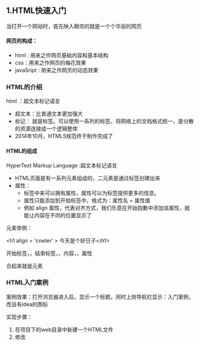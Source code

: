 ## 1.HTML快速入门

当打开一个网站时，首先映入眼帘的就是一个个华丽的网页

#### 网页的构成：

- html : 用来之作网页基础内容和基本结构
- css：用来之作网页的梅花效果
- javaSript  :  用来之作网页的动态效果

### HTML的介绍

html ：超文本标记语言

- 超文本：比普通文本更加强大
- 标记： 就是标签。可以使用一系列的标签，将网络上的文档格式统一，是分散的资源连接成一个逻辑整体
- 2014年10月，HTML5规范终于制作完成了

#### HTML的组成

HyperText Markup Language :超文本标记语言

- HTML页面是有一系列元素组成的，二元素是通过标签创建出来
- 属性：
  - 标签中来可以拥有属性，属性可以为标签提供更多的信息。
  - 属性只能添加到开始标签中，格式为：属性名 = 属性值
  - 例如 align 属性，代表对齐方式，我们乐意在开始抱歉中添加该属性，就能让内容在不同的位置显示了

元素举例：

\<h1 align = 'cneter' > 今天是个好日子\</h1>

开始标签，，结束标签，，内容，，属性

合起来就是元素

### HTML入门案例

案例效果：打开浏览器进入后，显示一个标题。同时上岗导航栏显示：入门案例，而且有idea的图标

实现步骤：

1. 在项目下的web目录中新建一个HTML文件
2. 修改<title>  标签中的内容：01-入门案例
3. 在<body> 标签中编写一个<h1> 标签，内容为：这是我的第一个HTML入门案例
4. 在<h1> 标签中指定align ，属性为center
5. 通过浏览器打开查看

 新建一个java项目，新增一个文件夹，命名为web，

在web文件夹中新建一个HTML文件。(初始会有一些基础标题)

在代码区域滑动一下鼠标，就会出现各个浏览器的图标。点击其中一个浏览器就好了。本地电脑的首先安装

### HTML概念小结

组成部分：

- 开始标签
- 结束标签
- 内容
- 属性

## 2.HTML基本语法

### 注释和标签规范

注释就是用来解释说明程序的

格式：

<!--  -->

idea快捷键：Ctrl + shift+/

#### 标签的书写规范

1. 标签的分类：

- 开始标签和结束标签 <h1></h1>
- 自闭和标签  <br/>换行 ，<hr/> 直线

2. 标签的嵌套：

正确的嵌套格式：

\<h1><u></u></h1>

3. 块级元素和行内元素
   - 块级元素 ：在页面中以块的形式展现，自己独占一行，后面的内容会自动换行。。<p>  <hr>  <div>
   - 行内元素 ：在页面中以行的形式展现，不会换行 。<b> 加粗  <i>斜体  <u>下划线  <span>

4. div  和span

   - \<div> 是一个通用的内容容器，没有特殊语义。一般用来对其他元素进行分组，用于样式化相关的需求

     </div>

   - <span>  : 是一个通用的行内容器，没有特殊的语义，一本被用来编织元素以达到me中样式

   - div和span的作用都是布局页面

### 属性和特殊字符

#### 属性： 

- 定义：
  - 可以提供一些额外信息，这些信息不会直接显示在内容中。但可以改变标签的样式或者提供数据使用

- 定义格式：
  - 属性名 = 属性值
- 属性的规范
  - 同一个标签中属性的名称必须唯一
  - 不区分大小写，建议使用小写
  - 属性值可以使用单引号或者双引号括起来，建议使用双引号
- 常用的属性
  - class ： 定义元素的类名，用来选择和访问特定的元素
  - id : 定义元素的唯一标识，在整个文档中必须唯一
  - name： 定义元素的名称，一般用于表单数据提交到服务器
  - value ： 定义元素内显示的默认值，一般用于表单标签中
  - style：定义元素的CSS样式

> <body>
>
> </body>

#### 特殊字符：

空格： 在文本解释中，连续的若干空格只能解释成一个空格

用：     \&nbsp;           表示一个空格



 换行： 文本解释中，无法识别换行。若想实现换行，s使用\<br/>  标签



<  符号：   \&lt;

\>符号  ：    \&gt;

"         :       \&quot;

'            :      \&apos;

&       :       \&amp;

## 3.新闻文本案例

### 效果演示和分析

新闻部分在中间显示，距离左右侧相同

分段布局

加粗字体

分割线

### 样式控制演示

1. div样式布局

   - 在<head>标签中通过<style>标签来控制样式

   - 样式格式

     > <style>
     >     标签名{
     >         属性名1: 属性值;
     >         属性名2: 属性值;
     >         ...
     >     }
     > </style>

   - 例如：

     > <style>
     >     div{
     >         border : 1px solid red;
     >         width : 60%;
     >         height : 500px;
     >         margin(外边距) : auto;//自动均匀分布
     >     }
     > </style>

### 文本标签演示

- p   段落标签

- h  标题 1-6

- hr   水平线<hr/>  属性：size   color
  - \<hr size = "4" color = "red"/>

- ul   无序列表...属性：type（disc 实心圆 、circle空心圆、square实心方块）
  - \<ul type="circle" >
        <li>java</li>
        <li>html</li>
    </ul>
    ​               

- ol  有序列表...属性：type（1  数字  、A或a 字母、 I或i 罗马数字）；start  起始位置（数字   起始位置）

- li   列表条目

- em  文本着重、斜体。。。同 i

- i    文本斜体

- strong   文本着重、粗体    同 b 

- b    加粗文本

- font    表示字体，可以设置样式(已过时)
  - 属性：size    color
- br  换行

### 案例实现

 实现步骤：

- 创建一个HTML文件
- 使用四个div标签划分区域（标题，作者，副标题，正文）
- 使用style标签设置div样式，宽度为60%,外边距为自动
- 使用<h1>  标签加入标题
- 使用font标签加入作者信息，颜色设置为灰色，字体大小为2
- 使用hr标签加入水平线
- 使用h3标签加入副标题
- 使用p标签家兔正文段落
- 使用ol标签加入有序列表
- 使用b标签加入部分文字加粗



## 4头条页面案例

### 效果演示和分析

![](D:\截图\JavaEE\2.png)

目前都是先用图片代替

学习图片和超链接和浮动知识

### 样式控制演示，浮动

浮动：

三个div

div默认自己独占一行

想要实现三个div并列排在一行

分为   ：   左浮动   和   右浮动

可以通国给div标签夹class属性，来控制不同的div样式

.left{

width : 20%;

float : left ;

}

.center {

width : 	60%;

float : left;

}

.right {

width : 20%;

float : left;

}

**属性值都需要用双引号引着**css**值并不用**

```html
<style>
    .left{
        width : 20%;
        float : left;
        height : 500px;
    }
    .footer{
        clear : both;//清楚浮动效果。之前设置了浮动，之后可能会默认浮动
        text-align : center;//文本的对齐方式。居中显示,居左 居右
        background : blue;
        
    }
</style>
```

css属性：

- float： left  right none 浮动

- clear : both    清楚浮动
- text-align : left right center   文本对齐方式
- background ： blue 等    背景颜色

### 图片标签的演示

img标签

属性：

- src  必须的属性，表示图片的地址
- title  鼠标悬停（hover）时显示文本
- alt  图形不显示时的替换文本
- height
- width

###  超链接表现

a标签：超链接

属性：

- href属性 ，表示超链接指向的URL 地址
- target： 页面打开方式
  - _self  当前页
  - _blank  新标签页

```html
<img src = "..." title = "广告" alt = "找不到图片了" height = "150px" width = "120px"/>
<a href = "..." target = "_blank">传智播客</a>
//给一张图片添加超链接
<a href = "..." target = "_self">
	<img src = "..." height = "200px" width = "200px" /> 
</a>
```

对超链接进行样式控制

```html
<style>
    a{
        //去掉超链接的下划线
        text-decoration : none ;
        //超链接文字的颜色
        color : black;
    }
    // 鼠标悬浮时的样式
    a:hover{
        color : red;
    }
</style>
```

**跳转地址还可以是自己写的其他页面。在idea中输入href = “”之后就会哟自动提示**

### 案例实现

实现步骤:

- 创建一个HTML文件
- 使用六个div标签划分区域（顶部图片，导航图片，左侧图片，中间正文，右侧广告图片，底部页脚超链接）
- 使用style标签设置div样式
- 使用img标签插入顶部图片
- 使用img标签插入左侧图片
- 完成中间正文内容填充
- 使用img标签插入广告图片
- 使用a标签插入页脚超链接

**高度一般不设置，让他随着内容进行填充**

让href = "#"   表示不进行任何跳转

### 案例效果演示和分析

输入框

单选框，性别

多选框，爱好

出生日期，日历

所在城市，下拉框

案例分析：

首先进行页面的布局，然后使用表单标签完成表单项

### 背景图片的演示

background ：url ("图片路径")    //添加背景

## 样式控制和演示

浮动：

左浮动，，，右浮动

div样式布局：

- 可以通过给div标签加上class属性控制不同和div，

  - > .left{
    >
    > width ： 20%；
    >
    > float : left;   // right 
    >
    > }

六个部分

<style>
    //给div标签添加边控
    div{
        border : 1px solid red;	
    }
    .left{
        width : 20%;
        float : left;
    }
    .center{
        width : 20%;
        float : left;
    }
    .right{
        width : 20%;
        float : left;
    }//通过class属性值对不同的div标签进行分别限制
</style>

### 背景图片演示

background ： url 

<style>
    background : url("../img/bf.jpeg");
</style>

### 表单标签

标签名：form

作用：表示表单标签

属性：

- action 属性，用于提交数据的路径
- method属性，提交表单的方式（get  post）
- autocomplete 属性 ，是否记录补全（on  off）.如果on，输入时会提醒之前输入的内容

```html
 <form action = "#" method = "get" autocomplete = "on">
     用户名 ： <input type = "text" name = "username"/>
     <button type = "submit">
         提交
     </button>
     
</form>
```

form 是表单标签。像是 输入框、下拉框、单选复选框等等都是表单项。表单项想要可以被提交，就必须放在表单表现内

> get方式：会把数据显示到地址栏中，地址栏url长度有限制
>
> post方式: 不会显示数据在地址栏中。安全，长度没有限制。请求数据在请求项中

### 表单标签的演示

表单项标签:

- label
  - 作用： 表单元素说明，配合表单项标签使用
  - 属性： for属性，属性值必须和lable辅助的表单项的id属性值一致。必须填
- input :
  - 表单项标签，多种输入类型来接受用户数据
  - 属性：
    - type属性，数据的类型
    - id属性，唯一标识
    - name属性，提交服务器的标识
    - value属性，默认数据值
    - placeholder属性，默认提示信息
    - required属性，是否必须有数据

- button 

  - 作用：按钮标签，不同的按钮用不同的作用

  - 属性

    - type属性，按钮的功能  	

      （submit，reset，button）reset是重置的意思

演示：

```html
 <form action = "#" method = "get" autocomplete = "on">
     <label for = "username" >用户名</label>
     <input id= "username" type = "text" name = "username" required/>
     <button type = "submit">
         提交
     </button>
     
</form>
```

lable : 点击lable字样后，光标就会进入对应的input中

### 表单项input标签type属性的取值

type的值很多歌，一共有十五个

- text  普通文本
- password  密码框，以小黑点代替数字
- email   有幸框，有简单验证，没有@符号无法提交
- radio，单选框，，选项必须具有相同的name属性值，value属性设置是只提交的值，checked属性代表默认选中
- checkbox，复选框，，选型必须具有相同的那么属性值，value属性设置实质提价的值，checked属性代表默认选中

```html
<form action = "#" method = "get" autocomplete = "off">
    <label for = "username">用户名</label>
    <input type = "text" id = "username" name = "password"/>
    <button type = "submit">
        提交
    </button>
    <button type = "reset">
        重置
    </button>
    //单选框
    <lable for ="gender" >性别：</lable>
    <input type = "radio" id = "gender" name = "gender" value = "man"/>男
    <input type = "radio" name = "gender" value = "woman"/>女<br/>  //第二个选框不写id。
    //想要达到单选功能，nmae属性必须相同
    //男  女只是提示语，没有其他功能，value的值才是真正要提交的内容
    
    多选框：
    <label for = "hobby">爱好</label>
    <input type = "checkbox" id = "hobby" name = "hobby" value = "youxi"/> 游戏
    <input type = "checkbox" id = "hobby" name = ”hobby" value = "音乐"/>音乐
</form>
```

### 表单项标签type属性演示2

其余属性值

- date 日期框 
- time 时间框
- datetime-  时间日期框
- number  数字框
- range滚动条数值框     min最小值，max 最大值 step步进值
- search 可清楚文本框
- tel 电话框
- url 网址框
- file  文件上传框
- hidden 隐藏域 value属性设置实际提价的值 ,不会再页面中显示

```html
<body>
    <label for = "birthday">sheng ri</label>
    <input type = "date" id = "brithday" name = "birthday"/><br/>
    
     <label for = "time">当前时间：</label>
    <input type = "time" id = "time" name = "time"/><br/>
    
     <label for = "insert">注册时间</label>
    <input type = "datetime-local" id = "insert" name = "insert"/
          <br/>
    
     <label for = "age">年龄</label>
    <input type = "number" id = "age" name = "age"/>
    
     <label for = "range">心情值</label>
    <input type = "range" id = "range" name = "range" min = "1" max = "10" step = "1"/>
  
     <label for = "search">可清除而文本</label>
    <input type = "serch" id = "search" name = "search"/>
    
    
</body>
```

###  其他常用表单项标签

- select标签名    作用：表示下拉列表标签    属性：与input标签常见属性相似
- optgroup    作用 ：表示下拉雷彪分组标签  属性： label属性，设置分组名称
- option   作用： 表示下拉列表项标签
- textarea  表示文本域标签  属性：rows属性代表行数，cols属性代表列数

```html
<body>
    <form action = "#" method = "get" autocimplete = "off">
        <option>--请选择城市--</option>
        <optgroup label = "直辖市">
			  <option>北京</option>
            <option>上海</option>
        </optgroup>
        <optgroup label = "省会城市">
       <option>杭州</option>
            <ooption>武汉</ooption>
       </optgroup>
    <br/>
        
        个人介绍：
        <textarea name = "desc" row = "5" cols = "20" ></textarea>
    </form>
</body>
```

### 案例实现

步骤：

1. 创建一个HTML页面
2. 使用两个div标签划分区域（顶部公司图标。中间注册信息）
3. 通过style标签设置样式
4. 使用img标签插入丁粗公司图片
5. 使用表单标签填充注册信息

```html
<head>
    <style>
        body{
            background : url("../img/bg.png");
           
        }
        .center{
            //背景颜色
           	background : white;
            width : 400px;
            text-align : center;
            margin : auto;
          
        }
        
    </style>
</head>
<body>
	<div>
        <img src = "../img/logo.png">
    </div>
    
    <div class = "center">
        <div>
            注册详情
        </div>
        	<hr/>	
        <form action ="#" method = "get" autocomplete = "off" >
            <div>
                <label for = "username" >姓名:</label>
                <input type = "text" id = "username" name = "username" value = "" placeholder = "在此输入姓名" required/>
            </div>
            
            
            
            
            <button type = "submit">
                注册
            </button>
            <button type = "reset">
                重置
            </button>
            
            <div>
                
            </div>
        </form>
    </div>

</body>
```



## css 快速入门

### css的介绍和组成部分

css   ： 层叠样式表

用于设置和布局网页的一种计算机语言，告知浏览器如何解析页面元素

#### 组成部分：

- 选择器：选择HTML元素的方式，可以使用标签名 、class属性名、 id值等多种方式
- 样式说明：用于给HTML元素设置具体的样式，格式是： 属性名 ： 属性值

具体格式

> 选择器 {
>
> ​	属性名 ： 属性值；
>
> ​	属性名 ： 属性值；
>
> ​	。。。
>
> }

### css 的 入门案例

![](D:\截图\JavaEE\4.png)	实现步骤：

1. 新建一个HTML文件
2. 在body标签内编写一个h1标签，内容为： 今天开始变漂亮
3. 在body标签中编写一个style标签
4. 为h1标签设置样式：颜色为红色，字体大小为100px；
5. 通过浏览器打开页面查看效果

```html
<html lang = "en">
	<head>
        <meta charset = "UTF-8">
        <title>入门案例</title>
        <style>
            h1{
                color : red;
                font-size : 100px;
            }
        </style>
        
    </head>
    
    <body>
        <h1>
            今天开始变漂亮
        </h1>
        
    </body>
    
</html>
```

#### 浏览器开发者工具

在页面中，点击右键，再 点击 "检查"

在右侧弹出的页面就是开发者工具，默认右边，放下边更合适（点击三个点的标识 可以更换位置）

开发者工具分为两个部分:左侧部分和右侧部分

- 左侧：
  - 最左边有个小箭头标识，点击后就可以在页面中选择元素了
  - Element 就是元素的显示，就是显示各个层级的标签。其实就是HTML源码
  - console  控制台
  - source 源代码，所有的代码和目录层级均显示
  - network 是网络的使用情况
  - memory 是内存的使用情况
- 右侧：
  - 只需要关注styles ，就是样式的控制还可以进行临时修改。只是临时修改，不会影响源代码的情况。一刷新就又恢复原样

### css小结

css层叠样式表，可以为HTML元素添加一些样式

## css 基本语法：

css的引入方式：

1. 内联样式，在标签中通过style属性引入，（属性值均需要有双引号）。只能控制当行标签

2. 内部样式：在head标签中通过style标签来控制样式，只能影响当前文件

3. 外部样式： 

   > 在head标签中通过link标签引入独立的css文按，可以影响不同的文件
   >
   > 引入格式：
   >
   > ​	<link src = "stylesheet" href = "css文件路径">

举例：

```html
<head>
    <link rel = "stylesheet" href = "css/01.css"/>  //HTML文件与css文件夹在同一目录才这样写路径。
</head>
<body>
    <div>
        hello world
    </div>
</body>
```

```css
div{
    color : red;
    font-size : 100px;
}
```

验证路径是否写对：

按Ctrl键鼠标点击路径，如果有跳转则正确

推荐第三种方式，灵活性更高

### css的注释：

注释格式：

/*  ddddd */

```css
/* sdsds
sdsds
*/
div{
    
}
```

css的注释可以在css文件中写，也可以在style标签中写

### css的选择器

如果想对不同的标签进行不同的控制，就需要使用选择器

基本选择器：

- 元素选择器   : div{}
- 类选择器： .center{}
- id选择器 ： #username{}

```html
<head>
    <style>
        div{
            color : red;
        }
        .div_2{
            color : blue
        }
        #d1{
            color : pink;
        }
    </style>
</head>
<body>
    <div>
        hello 
    </div>
    <div class = "div_2">
        world
    </div>
    
    <div id = "d1">
        hhh
    </div>
</body>
```

有优先级:越通用，优先级越低

 				越精确，优先级越高

### 属性选择器

符号：[]

作用： 根据指定属性匹配元素

实例：

[type]{}     // 选中标签中带有type名称的元素

[type = text] {}  //

### 伪类选择器：

- 标签名：link       未访问的状态     a:link{}
- 标签名：visited 已访问的状态   a:visited{}
- 标签名 ： hover   鼠标悬浮状太    a:hover{}
- 标签名 ： active  已选中的状态    a:active{}

> 一般和a标签搭配使用

```html
<head>
    <style>
        a{
            text-decoration :none;
            取消下划线
        }
        a:link{未访问的状态
            color : blank;
        }
        a:visited{已经访问过的状态，既之前被点过
            color : blue;
        }
        a:hover {鼠标悬浮
            color : red;
        }
        a:active{//已选中，点击瞬间
            color : yellow;
        }
    </style>
</head>
<body>
    <a href = "https://www.aidu.com" target = "_blank" >百度一下</a>
    
</body>
```

### 组合选择器：

- 后代选择器
  - 符号： 空格
  - 作用：使用空格结合读个选择器，基于第一个选择器，匹配第二个选择器的所有元素
  - 示例：.center li{}
- 分组选择器 
  - 符号： ，（逗号）
  - 作用：可以同时并列匹配多个元素 
  - 示例：div,span,p{}

```html
<head>
    <style>
        .center li{
            color : red;
        }
        span,p{
            color : blue;
        }
    </style>
</head>
<body>
    <div class = "top">
        <ol>
            <li>aa</li>
            <li>bb</li>
        </ol>
    </div>
    <div class = "center">
        <ol>
            <li>cc</li>
            <li>dd</li>
        </ol>
    </div>
     <span>span</span>
    <br/>
    <p>
        nihao
    </p>
</body>
```

###  css小结

- 三种引入方式
  - 内联样式
  - 内部样式
  - 外部样式

- css的注释：
  - 和java的多行注释一样
- css的选择器：
  - 基本选择器：可以通过元素。类。id来选择元素
  - 属性选择器：通过属性选择元素
  - 伪类选择器
  - 组合选择器，
    - 后代选择器
    - 分组选择器

## 8.头条案例实现

### 案例效果和分析

### 边框样式

- border 设置所有边框
- border-top
- border-left
- border-right
- border-bottom
- border-radius  设置板框的弧度

属性值：

- solid  实线
- double  双实线
- dotted  原点
- dashed  虚线

```html
<head>
    <style>
        #d1{
            border 5px solid black;
            
        }
    </style>
</head>
```

### 文本样式

- color  文字颜色  属性值：颜色单词（red） RGB值（#ff0000)
- font-family  字体     属性值：微软雅黑，宋体
- font-size    字体大小   像素点（20px）
- text-decoration   文字下划线   
  - none 无
  - underline 下划线
  - overline 上划线
  - line-through  删除线
- text-align   水平对齐方式
  - left  居左
  - center  居右
  - right 居右
- line-align  行间距、行高
  - 像素点 20px
- vertical-align  垂直对齐方式  
  - top 居上
  - bottom  居下
  - middle 居中
  - 百分比调节

```html
<head>
    <style>
        div{
            color : red;
            font-family : 宋体;
            font-size : 25px;
            text-decoration : underline;
            text-align : center;
            line-height : 60px;
            
        }
        span{
            vertical-align : top;
            vertical-align : 50%;//垂直居中
            
        }
    </style>
    
</head>
```

### 顶部和导航条的实现

1. 创建HTML文件
2. 创建顶部div
3. 通过三个a标签实现登录、注册、更多  三个超链接
4. 设置顶部样式（背景色、行高、文字对齐方式、字体大小、超链接颜色、悬浮、和去除下划线）
5. 创建导航条《div》标签
6. 通过img标签引入logo图片
7. 通过两个<a>标签实现首页。科技两个超链接
8. 通过font标签实现正文两个字的显示
9. 设置导航条的样式（行高）

```html
<head>
    <style></style>
    <link  src = "stylesheet" href = "../css/o1.css"/>
</head>
<body>
    <!-- 顶部登录注册更多 -->
    <div class = "top">
        <a href = "#" >登录&nbsp;&nbsp;</a>
          <a href = "#" >注册&nbsp;&nbsp;</a>
          <a href = "#" >更多&nbsp;&nbsp;</a>
    </div>
    <!-- 导航条-->
    <div class = "nav">
        <img src = "../img/logo.png"/>
        <a href = "#">首页&nbsp;&nbsp;</a>/
         <a href = "#">科技&nbsp;&nbsp;</a>/
        <font color = "gray">正文</font>
        <hr/>
    </div>
</body>
```

> 在idea中创建css文件: 新建一个普通的File文件，命名时以.css 结尾

> ```css
> .top{
>     background : black;
>     line-height : 40px;
>     text-align : right;
>     font-size : 20px;
> }
> a{
>     text-decoration : none;
>     color : black;
> }
> .top a{
>     color : white;
> }
> a:hover{
>     color : red;
> }
> .nav{
>     line-height : 40px;
> }
> ```

### 左侧分享和中间政委和右边广告的实现

步骤：

1. 创建左侧分享的div标签
2. 通过a标签嵌套img标签和span标签实现图片和文字的显示
3. 设置左侧分享样式（宽度。文字水平对齐。浮动、图片大小、文字的垂直对齐）

```html
<body>
    <div class = "left">
        <a href = "#">
        	<img src = " "/>
            <span>&nbsp;评论</span>
        </a>
        <hr/>
        <a href = "#">
        	<img src = " "/>
            <span>&nbsp;转发</span>
        </a>
        <a href = "#">
        	<img src = " "/>
            <span>&nbsp;评论</span>
        </a>
        <a href = "#">
        	<img src = " "/>
            <span>&nbsp;空间</span>
        </a>
        <a href = "#">
        	<img src = " "/>
            <span>&nbsp;微博</span>
        </a>
        <a href = "#">
        	<img src = " "/>
            <span>&nbsp;微信</span>
        </a>
    </div>
    
</body>
```

```css
.left{
    width : 20%;
    text-align : center;
    float : left;
}
.left img{
    width : 38px;
    heght : 38px;
}
.left span{
    vertical-align : 50%;
    //middle 这个属性值很容易无效
}
/* 中间正文的样式*/
.center {
    width : 60%;
    float : left;
}
.right{
    width : 20%;
    float : left;
}
```

### 底部页脚超链接的实现

步骤：

1. 创建底部页脚div标签

2. 通过a标签实现超链接

3. 设置底部页脚样式（浮动，背景色，文字水平对齐，行高，超链接颜色）

   ```css
   .footer{
       clear : both;   //清除浮动效果
       background : blue;
       text-align : center;
       line-height : 25px;
   }
   .footer a{
       color : white;
   }
   ```

## 9.登录页面案例

### 案例效果与分析

css的盒子模型 是重点

首先要进行页面的布局，然后使用表单标签完成表单项

### 表格标签

标签名    作用   属性

- table 
  - 表格标签
  - 属性：
    - width 宽度
    - height 高度
    - border 边框
    - align 对齐方式

- tr  
  - 行标签
  - 属性：
    - align 对齐方式

- td 
  - 单元格标签（列标签） 
  - 属性
    - 
